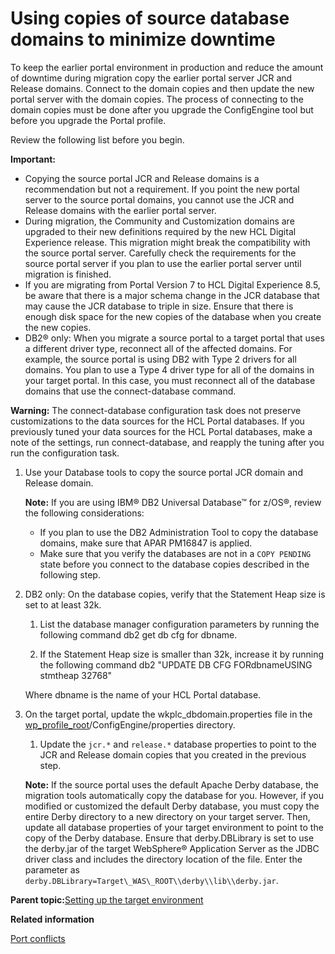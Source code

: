 # Using copies of source database domains to minimize downtime 

To keep the earlier portal environment in production and reduce the amount of downtime during migration copy the earlier portal server JCR and Release domains. Connect to the domain copies and then update the new portal server with the domain copies. The process of connecting to the domain copies must be done after you upgrade the ConfigEngine tool but before you upgrade the Portal profile.

Review the following list before you begin.

**Important:**

-   Copying the source portal JCR and Release domains is a recommendation but not a requirement. If you point the new portal server to the source portal domains, you cannot use the JCR and Release domains with the earlier portal server.
-   During migration, the Community and Customization domains are upgraded to their new definitions required by the new HCL Digital Experience release. This migration might break the compatibility with the source portal server. Carefully check the requirements for the source portal server if you plan to use the earlier portal server until migration is finished.
-   If you are migrating from Portal Version 7 to HCL Digital Experience 8.5, be aware that there is a major schema change in the JCR database that may cause the JCR database to triple in size. Ensure that there is enough disk space for the new copies of the database when you create the new copies.
-   DB2® only: When you migrate a source portal to a target portal that uses a different driver type, reconnect all of the affected domains. For example, the source portal is using DB2 with Type 2 drivers for all domains. You plan to use a Type 4 driver type for all of the domains in your target portal. In this case, you must reconnect all of the database domains that use the connect-database command.

**Warning:** The connect-database configuration task does not preserve customizations to the data sources for the HCL Portal databases. If you previously tuned your data sources for the HCL Portal databases, make a note of the settings, run connect-database, and reapply the tuning after you run the configuration task.

1.  Use your Database tools to copy the source portal JCR domain and Release domain.

    **Note:** If you are using IBM® DB2 Universal Database™ for z/OS®, review the following considerations:

    -   If you plan to use the DB2 Administration Tool to copy the database domains, make sure that APAR PM16847 is applied.
    -   Make sure that you verify the databases are not in a `COPY PENDING` state before you connect to the database copies described in the following step.
2.  DB2 only: On the database copies, verify that the Statement Heap size is set to at least 32k.

    1.  List the database manager configuration parameters by running the following command db2 get db cfg for dbname.

    2.  If the Statement Heap size is smaller than 32k, increase it by running the following command db2 "UPDATE DB CFG FORdbnameUSING stmtheap 32768"

    Where dbname is the name of your HCL Portal database.

3.  On the target portal, update the wkplc\_dbdomain.properties file in the [wp\_profile\_root](../reference/wpsdirstr.md#wp_profile_root)/ConfigEngine/properties directory.

    1.  Update the `jcr.*` and `release.*` database properties to point to the JCR and Release domain copies that you created in the previous step.

    **Note:** If the source portal uses the default Apache Derby database, the migration tools automatically copy the database for you. However, if you modified or customized the default Derby database, you must copy the entire Derby directory to a new directory on your target server. Then, update all database properties of your target environment to point to the copy of the Derby database. Ensure that derby.DBLibrary is set to use the derby.jar of the target WebSphere® Application Server as the JDBC driver class and includes the directory location of the file. Enter the parameter as `derby.DBLibrary=Target\_WAS\_ROOT\\derby\\lib\\derby.jar`.


**Parent topic:**[Setting up the target environment ](../migrate/setting_up_the_target_environment.md)

**Related information**  


[Port conflicts ](../migrate/mig_plan_port_conflicts.md)

